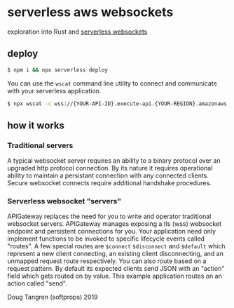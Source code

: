 # serverless aws websockets

exploration into Rust and [serverless websockets](https://serverless.com/framework/docs/providers/aws/events/websocket/)


## deploy

```sh
$ npm i && npx serverless deploy
```

You can use the `wscat` command line utility to connect and communicate with your
serverless application.

```sh
$ npx wscat -c wss://{YOUR-API-ID}.execute-api.{YOUR-REGION}.amazonaws.com/dev
```

## how it works

### Traditional servers

A typical websocket server requires an ability to a binary protocol over an upgraded
http protocol connection. By its nature it requires operational ability to maintain a
persistant connection with any connected clients. Secure websocket connects require additional handshake procedures.

### Serverless websocket "servers"

APIGateway replaces the need for you to write and operator traditional websocket servers. APIGateway manages exposing a tls (wss) websocket endpoint and persistent connections for you. Your application need only implement functions to be invoked to specific lifecycle events called "routes". A few special routes are `$connect` `$disconnect` and `$default` which represent a new client connecting, an existing client disconnecting, and an unmapped request route respectively. You can also route based on a request pattern. By default its expected clients send JSON with an "action" field which gets routed on by value. This example application routes on an action called "send".


Doug Tangren (softprops) 2019